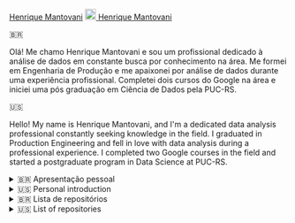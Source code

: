 [Henrique Mantovani](https://www.linkedin.com/in/hmantovani/) <a href="https://www.linkedin.com/in/hmantovani/">
  <img src="https://upload.wikimedia.org/wikipedia/commons/8/81/LinkedIn_icon.svg" alt="LinkedIn" width="20" height="20">
</a> [Henrique Mantovani](https://www.linkedin.com/in/hmantovani/)

🇧🇷

Olá! Me chamo Henrique Mantovani e sou um profissional dedicado à análise de dados em constante busca por conhecimento na área. Me formei em Engenharia de Produção e me apaixonei por análise de dados durante uma experiência profissional. Completei dois cursos do Google na área e iniciei uma pós graduação em Ciência de Dados pela PUC-RS.

🇺🇸

Hello! My name is Henrique Mantovani, and I'm a dedicated data analysis professional constantly seeking knowledge in the field. I graduated in Production Engineering and fell in love with data analysis during a professional experience. I completed two Google courses in the field and started a postgraduate program in Data Science at PUC-RS.

<details>
<summary>🇧🇷 Apresentação pessoal</summary>

Em 2022, concluí minha graduação em Engenharia de Produção na PUC-SP, onde desenvolvi uma base sólida em princípios de gestão e processos. Foi durante uma breve experiência na IBM, no mesmo ano, que minha trajetória tomou um novo rumo. A imersão no universo da análise de dados despertou meu interesse de forma definitiva, levando-me a abraçar essa área mesmo após deixar a empresa. Para aprimorar minhas habilidades, completei o curso de [Data Analytics Professional](https://www.coursera.org/professional-certificates/google-data-analytics) do Google (baseado em R) e dei início ao curso mais avançado, chamado de [Google Advanced Data Analytics Professional](https://www.coursera.org/professional-certificates/google-advanced-data-analytics) (baseado em Python). Ambos são oferecidos pelo Coursera e fornecem uma base sólida em análise de dados, estatísticas e visualização de dados, além de capacitar o profissional com as habilidades necessárias para coletar, processar e interpretar dados de maneira eficaz. 

Atualmente, estou investindo no meu crescimento profissional através de uma pós-graduação em Ciência de Dados e Inteligência Artificial na PUC-RS, com previsão de conclusão em dezembro de 2024.

Sinta-se à vontade para entrar em contato comigo através do [LinkedIn](https://www.linkedin.com/in/hmantovani/). Obrigado por visitar meu perfil!

</details>

<details>
<summary>🇺🇸 Personal introduction</summary>

In 2022, I completed my undergraduate studies in Production Engineering at PUC-SP, where I developed a strong foundation in management principles and processes. It was during a brief stint at IBM in the same year that my career took a new direction. Immersing myself in the world of data analysis sparked my interest definitively, leading me to embrace this field even after leaving the company. To enhance my skills, I completed the [Data Analytics Professional](https://www.coursera.org/professional-certificates/google-data-analytics) course by Google (based on R) and began the more advanced course called [Google Advanced Data Analytics Professional](https://www.coursera.org/professional-certificates/google-advanced-data-analytics) (based on Python). Both courses are offered on Coursera and provide a solid foundation in data analysis, statistics, and data visualization, equipping professionals with the skills needed to collect, process, and interpret data effectively.

Currently, I am investing in my professional growth through a postgraduate program in Data Science and Artificial Intelligence at PUC-RS, with an expected completion date in December 2024.

Feel free to reach out to me via [LinkedIn](https://www.linkedin.com/in/hmantovani/). Thank you for visiting my profile!

</details>

<details>
<summary>🇧🇷 Lista de repositórios</summary>

[E-commerce da Olist](https://github.com/hmantovani/olist/) - Análise e modelagem de dados usando o dataset de e-commerce da Olist, disponibilizado no Kaggle. O objetivo final é criar um modelo capaz de prever a probabilidade de um cliente ficar satisfeito ao comprar um produto.

[Análise de RH da IBM](https://github.com/hmantovani/RH-IBM) - Análise e modelagem de um dataset fictício criado por cientistas de dados da IBM com diversos dados de quase 1500 colaboradores. Como o objetivo geral de uma empresa deve ser manter seus talentos e fortalecer seu capital intelectual, essa análise busca entender quais fatores levam a uma maior insatisfação por parte dos colaboradores, permitindo que a empresa intervenha em determinados aspectos.

[Keras + MNIST](https://github.com/hmantovani/keras-mnist) - Criação, treinamento e aplicação de modelos para **classificação de imagens** no famoso dataset MNIST. A base de dados MNIST é uma grande coleção de algarismos manuscritos, frequentemente utilizada para treinar sistemas de processamento de imagens e muito utilizada por pessoas em fase de evolução na área de Machine Learning e processamento de imagens.

[Projetos relacionados a futebol](https://github.com/hmantovani/football-PT/) - Pasta especial para armazenamento de projetos relacionados a futebol, pensados como uma maneira informal de misturar um hobby ao aprendizado, tornando o processo mais leve e prazeroso. Essa pasta conta com 2 projetos no momento, mas esse número sempre estará passível de expansão. Essa pasta serve como uma medida de evolução pessoal nos conhecimentos necessários para um analista de dados.

</details>

<details>
<summary>🇺🇸 List of repositories</summary>

[Python Handbook](https://github.com/hmantovani/py-handbook/) - A compilation of concise Python code snippets. It serves as a quick-reference guide, streamlining tasks like Exploratory Data Analysis (EDA), data manipulation and modeling. These compact codes enhance productivity by providing instant solutions for various activities in Python programming.

</details>